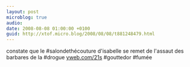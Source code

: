 ```yaml
---
layout: post
microblog: true
audio: 
date: 2008-08-08 01:00:00 +0100
guid: http://xtof.micro.blog/2008/08/08/t881248479.html
---
```

constate que le #salondethécouture d'isabelle se remet de l'assaut des barbares de la #drogue [yweb.com/21s](http://yweb.com/21s) #gouttedor #fumée
